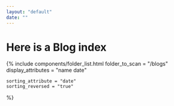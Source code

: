 ```yaml
---
layout: "default"
date: ""
---
```


# Here is a Blog index

{% include components/folder_list.html
	folder_to_scan = "/blogs"
	display_attributes = "name date"
	
	sorting_attribute = "date"
	sorting_reversed = "true"
%}